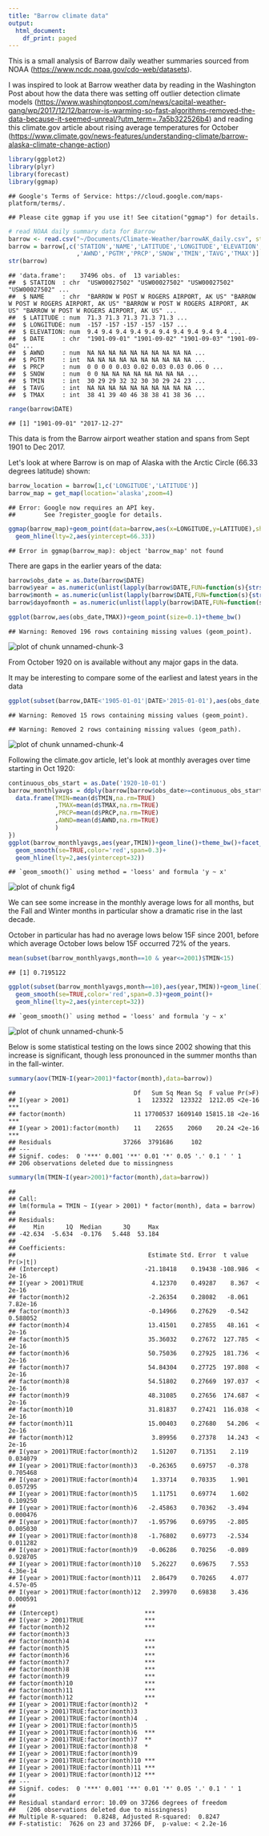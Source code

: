 ```yaml
---
title: "Barrow climate data"
output:
  html_document:
    df_print: paged
---
```


This is a small analysis of Barrow daily weather summaries sourced from NOAA (https://www.ncdc.noaa.gov/cdo-web/datasets). 

I was inspired to look at Barrow weather data by reading in the Washington Post about how the data there was setting off outlier detection climate models (https://www.washingtonpost.com/news/capital-weather-gang/wp/2017/12/12/barrow-is-warming-so-fast-algorithms-removed-the-data-because-it-seemed-unreal/?utm_term=.7a5b322526b4) 
and reading this climate.gov article about rising average temperatures for October (https://www.climate.gov/news-features/understanding-climate/barrow-alaska-climate-change-action)


```r
library(ggplot2)
library(plyr)
library(forecast)
library(ggmap)
```

```
## Google's Terms of Service: https://cloud.google.com/maps-platform/terms/.
```

```
## Please cite ggmap if you use it! See citation("ggmap") for details.
```

```r
# read NOAA daily summary data for Barrow
barrow <- read.csv("~/Documents/Climate-Weather/barrowAK_daily.csv", stringsAsFactors=FALSE)
barrow = barrow[,c('STATION','NAME','LATITUDE','LONGITUDE','ELEVATION','DATE'
                   ,'AWND','PGTM','PRCP','SNOW','TMIN','TAVG','TMAX')]
str(barrow)
```

```
## 'data.frame':	37496 obs. of  13 variables:
##  $ STATION  : chr  "USW00027502" "USW00027502" "USW00027502" "USW00027502" ...
##  $ NAME     : chr  "BARROW W POST W ROGERS AIRPORT, AK US" "BARROW W POST W ROGERS AIRPORT, AK US" "BARROW W POST W ROGERS AIRPORT, AK US" "BARROW W POST W ROGERS AIRPORT, AK US" ...
##  $ LATITUDE : num  71.3 71.3 71.3 71.3 71.3 ...
##  $ LONGITUDE: num  -157 -157 -157 -157 -157 ...
##  $ ELEVATION: num  9.4 9.4 9.4 9.4 9.4 9.4 9.4 9.4 9.4 9.4 ...
##  $ DATE     : chr  "1901-09-01" "1901-09-02" "1901-09-03" "1901-09-04" ...
##  $ AWND     : num  NA NA NA NA NA NA NA NA NA NA ...
##  $ PGTM     : int  NA NA NA NA NA NA NA NA NA NA ...
##  $ PRCP     : num  0 0 0 0 0.03 0.02 0.03 0.03 0.06 0 ...
##  $ SNOW     : num  0 0 NA NA NA NA NA NA NA NA ...
##  $ TMIN     : int  30 29 29 32 32 30 30 29 24 23 ...
##  $ TAVG     : int  NA NA NA NA NA NA NA NA NA NA ...
##  $ TMAX     : int  38 41 39 40 46 38 38 41 38 36 ...
```

```r
range(barrow$DATE)
```

```
## [1] "1901-09-01" "2017-12-27"
```

This data is from the Barrow airport weather station and spans from Sept 1901 to Dec 2017. 

Let's look at where Barrow is on map of Alaska with the Arctic Circle (66.33 degrees latitude) shown:


```r
barrow_location = barrow[1,c('LONGITUDE','LATITUDE')]
barrow_map = get_map(location='alaska',zoom=4)
```

```
## Error: Google now requires an API key.
##        See ?register_google for details.
```

```r
ggmap(barrow_map)+geom_point(data=barrow,aes(x=LONGITUDE,y=LATITUDE),shape=1,color='red',size=3)+
  geom_hline(lty=2,aes(yintercept=66.33))
```

```
## Error in ggmap(barrow_map): object 'barrow_map' not found
```


There are gaps in the earlier years of the data:


```r
barrow$obs_date = as.Date(barrow$DATE)
barrow$year = as.numeric(unlist(lapply(barrow$DATE,FUN=function(s){strsplit(s,split='-')[[1]][1]})))
barrow$month = as.numeric(unlist(lapply(barrow$DATE,FUN=function(s){strsplit(s,split='-')[[1]][2]})))
barrow$dayofmonth = as.numeric(unlist(lapply(barrow$DATE,FUN=function(s){strsplit(s,split='-')[[1]][3]})))

ggplot(barrow,aes(obs_date,TMAX))+geom_point(size=0.1)+theme_bw()
```

```
## Warning: Removed 196 rows containing missing values (geom_point).
```

![plot of chunk unnamed-chunk-3](figure/unnamed-chunk-3-1.png)

From October 1920 on is available without any major gaps in the data.

It may be interesting to compare some of the earliest and latest years in the data


```r
ggplot(subset(barrow,DATE<'1905-01-01'|DATE>'2015-01-01'),aes(obs_date,TMAX))+geom_point(size=0.1)+geom_line()+theme_bw()+facet_grid(~I(DATE>'1915-01-01'),scales='free_x')
```

```
## Warning: Removed 15 rows containing missing values (geom_point).
```

```
## Warning: Removed 2 rows containing missing values (geom_path).
```

![plot of chunk unnamed-chunk-4](figure/unnamed-chunk-4-1.png)

Following the climate.gov article, let's look at monthly averages over time starting in Oct 1920:


```r
continuous_obs_start = as.Date('1920-10-01')
barrow_monthlyavgs = ddply(barrow[barrow$obs_date>=continuous_obs_start,],c('year','month'),function(d){
  data.frame(TMIN=mean(d$TMIN,na.rm=TRUE)
             ,TMAX=mean(d$TMAX,na.rm=TRUE)
             ,PRCP=mean(d$PRCP,na.rm=TRUE)
             ,AWND=mean(d$AWND,na.rm=TRUE)
             )
})
ggplot(barrow_monthlyavgs,aes(year,TMIN))+geom_line()+theme_bw()+facet_wrap(~month)+
  geom_smooth(se=TRUE,color='red',span=0.3)+
  geom_hline(lty=2,aes(yintercept=32))
```

```
## `geom_smooth()` using method = 'loess' and formula 'y ~ x'
```

![plot of chunk fig4](figure/fig4-1.png)

We can see some increase in the monthly average lows for all months, but the Fall and Winter months in particular show a dramatic rise in the last decade. 

October in particular has had no average lows below 15F since 2001, before which average October lows below 15F occurred 72% of the years.


```r
mean(subset(barrow_monthlyavgs,month==10 & year<=2001)$TMIN<15)
```

```
## [1] 0.7195122
```

```r
ggplot(subset(barrow_monthlyavgs,month==10),aes(year,TMIN))+geom_line()+theme_bw()+facet_wrap(~month)+
  geom_smooth(se=TRUE,color='red',span=0.3)+geom_point()+
  geom_hline(lty=2,aes(yintercept=32))
```

```
## `geom_smooth()` using method = 'loess' and formula 'y ~ x'
```

![plot of chunk unnamed-chunk-5](figure/unnamed-chunk-5-1.png)

Below is some statistical testing on the lows since 2002 showing that this increase is significant, though less pronounced in the summer months than in the fall-winter.


```r
summary(aov(TMIN~I(year>2001)*factor(month),data=barrow))
```

```
##                                 Df   Sum Sq Mean Sq  F value Pr(>F)    
## I(year > 2001)                   1   123322  123322  1212.05 <2e-16 ***
## factor(month)                   11 17700537 1609140 15815.18 <2e-16 ***
## I(year > 2001):factor(month)    11    22655    2060    20.24 <2e-16 ***
## Residuals                    37266  3791686     102                    
## ---
## Signif. codes:  0 '***' 0.001 '**' 0.01 '*' 0.05 '.' 0.1 ' ' 1
## 206 observations deleted due to missingness
```

```r
summary(lm(TMIN~I(year>2001)*factor(month),data=barrow))
```

```
## 
## Call:
## lm(formula = TMIN ~ I(year > 2001) * factor(month), data = barrow)
## 
## Residuals:
##     Min      1Q  Median      3Q     Max 
## -42.634  -5.634  -0.176   5.448  53.184 
## 
## Coefficients:
##                                     Estimate Std. Error  t value Pr(>|t|)
## (Intercept)                        -21.18418    0.19438 -108.986  < 2e-16
## I(year > 2001)TRUE                   4.12370    0.49287    8.367  < 2e-16
## factor(month)2                      -2.26354    0.28082   -8.061 7.82e-16
## factor(month)3                      -0.14966    0.27629   -0.542 0.588052
## factor(month)4                      13.41501    0.27855   48.161  < 2e-16
## factor(month)5                      35.36032    0.27672  127.785  < 2e-16
## factor(month)6                      50.75036    0.27925  181.736  < 2e-16
## factor(month)7                      54.84304    0.27725  197.808  < 2e-16
## factor(month)8                      54.51802    0.27669  197.037  < 2e-16
## factor(month)9                      48.31085    0.27656  174.687  < 2e-16
## factor(month)10                     31.81837    0.27421  116.038  < 2e-16
## factor(month)11                     15.00403    0.27680   54.206  < 2e-16
## factor(month)12                      3.89956    0.27378   14.243  < 2e-16
## I(year > 2001)TRUE:factor(month)2    1.51207    0.71351    2.119 0.034079
## I(year > 2001)TRUE:factor(month)3   -0.26365    0.69757   -0.378 0.705468
## I(year > 2001)TRUE:factor(month)4    1.33714    0.70335    1.901 0.057295
## I(year > 2001)TRUE:factor(month)5    1.11751    0.69774    1.602 0.109250
## I(year > 2001)TRUE:factor(month)6   -2.45863    0.70362   -3.494 0.000476
## I(year > 2001)TRUE:factor(month)7   -1.95796    0.69795   -2.805 0.005030
## I(year > 2001)TRUE:factor(month)8   -1.76802    0.69773   -2.534 0.011282
## I(year > 2001)TRUE:factor(month)9   -0.06286    0.70256   -0.089 0.928705
## I(year > 2001)TRUE:factor(month)10   5.26227    0.69675    7.553 4.36e-14
## I(year > 2001)TRUE:factor(month)11   2.86479    0.70265    4.077 4.57e-05
## I(year > 2001)TRUE:factor(month)12   2.39970    0.69838    3.436 0.000591
##                                       
## (Intercept)                        ***
## I(year > 2001)TRUE                 ***
## factor(month)2                     ***
## factor(month)3                        
## factor(month)4                     ***
## factor(month)5                     ***
## factor(month)6                     ***
## factor(month)7                     ***
## factor(month)8                     ***
## factor(month)9                     ***
## factor(month)10                    ***
## factor(month)11                    ***
## factor(month)12                    ***
## I(year > 2001)TRUE:factor(month)2  *  
## I(year > 2001)TRUE:factor(month)3     
## I(year > 2001)TRUE:factor(month)4  .  
## I(year > 2001)TRUE:factor(month)5     
## I(year > 2001)TRUE:factor(month)6  ***
## I(year > 2001)TRUE:factor(month)7  ** 
## I(year > 2001)TRUE:factor(month)8  *  
## I(year > 2001)TRUE:factor(month)9     
## I(year > 2001)TRUE:factor(month)10 ***
## I(year > 2001)TRUE:factor(month)11 ***
## I(year > 2001)TRUE:factor(month)12 ***
## ---
## Signif. codes:  0 '***' 0.001 '**' 0.01 '*' 0.05 '.' 0.1 ' ' 1
## 
## Residual standard error: 10.09 on 37266 degrees of freedom
##   (206 observations deleted due to missingness)
## Multiple R-squared:  0.8248,	Adjusted R-squared:  0.8247 
## F-statistic:  7626 on 23 and 37266 DF,  p-value: < 2.2e-16
```
